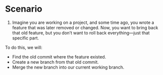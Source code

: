 # Scenario

1) Imagine you are working on a project, and some time ago, you wrote a feature that was later removed or changed. Now, you want to bring back that old feature, but you don’t want to roll back everything—just that specific part.

To do this, we will:

- Find the old commit where the feature existed.
- Create a new branch from that old commit.
- Merge the new branch into our current working branch.

